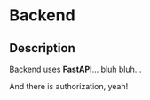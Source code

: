 # Backend

## Description

Backend uses **FastAPI**... bluh bluh...

And there is authorization, yeah!

